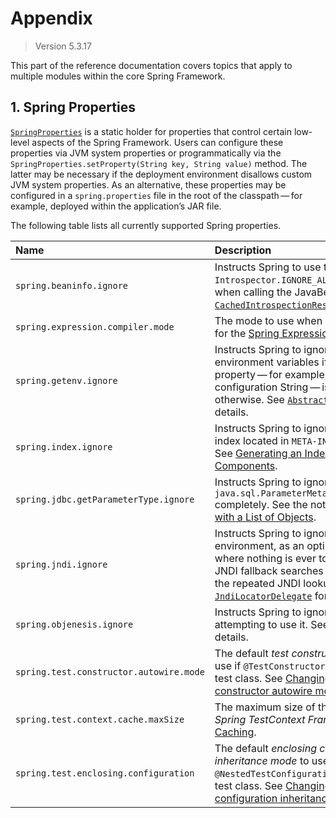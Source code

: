 # Appendix

> Version 5.3.17

This part of the reference documentation covers topics that apply to multiple modules within the core Spring Framework.

## 1. Spring Properties

[`SpringProperties`](https://docs.spring.io/spring-framework/docs/5.3.17/javadoc-api/org/springframework/core/SpringProperties.html) is a static holder for properties that control certain low-level aspects of the Spring Framework. Users can configure these properties via JVM system properties or programmatically via the `SpringProperties.setProperty(String key, String value)` method. The latter may be necessary if the deployment environment disallows custom JVM system properties. As an alternative, these properties may be configured in a `spring.properties` file in the root of the classpath — for example, deployed within the application’s JAR file.

The following table lists all currently supported Spring properties.

| Name                                    | Description                                                  |
| :-------------------------------------- | :----------------------------------------------------------- |
| `spring.beaninfo.ignore`                | Instructs Spring to use the `Introspector.IGNORE_ALL_BEANINFO` mode when calling the JavaBeans `Introspector`. See [`CachedIntrospectionResults`](https://docs.spring.io/spring-framework/docs/5.3.17/javadoc-api/org/springframework/beans/CachedIntrospectionResults.html#IGNORE_BEANINFO_PROPERTY_NAME) for details. |
| `spring.expression.compiler.mode`       | The mode to use when compiling expressions for the [Spring Expression Language](https://docs.spring.io/spring-framework/docs/current/reference/html/core.html#expressions-compiler-configuration). |
| `spring.getenv.ignore`                  | Instructs Spring to ignore operating system environment variables if a Spring `Environment` property — for example, a placeholder in a configuration String — isn’t resolvable otherwise. See [`AbstractEnvironment`](https://docs.spring.io/spring-framework/docs/5.3.17/javadoc-api/org/springframework/core/env/AbstractEnvironment.html#IGNORE_GETENV_PROPERTY_NAME) for details. |
| `spring.index.ignore`                   | Instructs Spring to ignore the components index located in `META-INF/spring.components`. See [Generating an Index of Candidate Components](https://docs.spring.io/spring-framework/docs/current/reference/html/core.html#beans-scanning-index). |
| `spring.jdbc.getParameterType.ignore`   | Instructs Spring to ignore `java.sql.ParameterMetaData.getParameterType` completely. See the note in [Batch Operations with a List of Objects](https://docs.spring.io/spring-framework/docs/current/reference/html/data-access.html#jdbc-batch-list). |
| `spring.jndi.ignore`                    | Instructs Spring to ignore a default JNDI environment, as an optimization for scenarios where nothing is ever to be found for such JNDI fallback searches to begin with, avoiding the repeated JNDI lookup overhead. See [`JndiLocatorDelegate`](https://docs.spring.io/spring-framework/docs/5.3.17/javadoc-api/org/springframework/jndi/JndiLocatorDelegate.html#IGNORE_JNDI_PROPERTY_NAME) for details. |
| `spring.objenesis.ignore`               | Instructs Spring to ignore Objenesis, not even attempting to use it. See [`SpringObjenesis`](https://docs.spring.io/spring-framework/docs/5.3.17/javadoc-api/org/springframework/objenesis/SpringObjenesis.html#IGNORE_OBJENESIS_PROPERTY_NAME) for details. |
| `spring.test.constructor.autowire.mode` | The default *test constructor autowire mode* to use if `@TestConstructor` is not present on a test class. See [Changing the default test constructor autowire mode](https://docs.spring.io/spring-framework/docs/current/reference/html/testing.html#integration-testing-annotations-testconstructor). |
| `spring.test.context.cache.maxSize`     | The maximum size of the context cache in the *Spring TestContext Framework*. See [Context Caching](https://docs.spring.io/spring-framework/docs/current/reference/html/testing.html#testcontext-ctx-management-caching). |
| `spring.test.enclosing.configuration`   | The default *enclosing configuration inheritance mode* to use if `@NestedTestConfiguration` is not present on a test class. See [Changing the default enclosing configuration inheritance mode](https://docs.spring.io/spring-framework/docs/current/reference/html/testing.html#integration-testing-annotations-nestedtestconfiguration). |